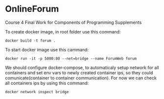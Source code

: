 # OnlineForum
Course 4 Final Work for Components of Programming Supplements

To create docker image, in root folder use this command:

	docker build -t forum .

To start docker image use this cammand:

	docker run -it -p 5000:80 --net=bridge --name ForumWeb forum

We should configure docker-compose, to automaticaly setup network for all containers and set env vars to newly created container ips, so they could comunicate(container to container communication).
For now we can check all containers ips by using this command:
	
	docker network inspect bridge